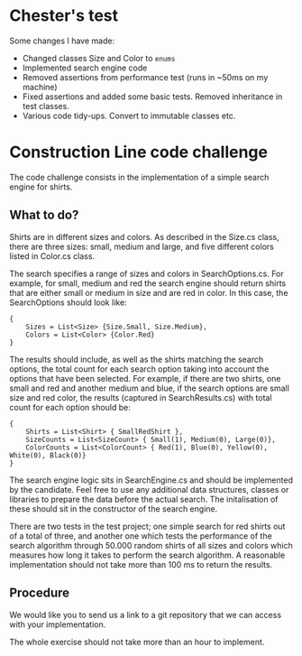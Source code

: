 # Chester's test

Some changes I have made:

- Changed classes Size and Color to `enums`
- Implemented search engine code
- Removed assertions from performance test (runs in ~50ms on my machine)
- Fixed assertions and added some basic tests. Removed inheritance in test classes.
- Various code tidy-ups. Convert to immutable classes etc.









# Construction Line code challenge

The code challenge consists in the implementation of a simple search engine for shirts.

## What to do?
Shirts are in different sizes and colors. As described in the Size.cs class, there are three sizes: small, medium and large, and five different colors listed in Color.cs class.

The search specifies a range of sizes and colors in SearchOptions.cs. For example, for small, medium and red the search engine should return shirts that are either small or medium in size and are red in color. In this case, the SearchOptions should look like:

```
{
    Sizes = List<Size> {Size.Small, Size.Medium},
    Colors = List<Color> {Color.Red}
}
```

The results should include, as well as the shirts matching the search options, the total count for each search option taking into account the options that have been selected. For example, if there are two shirts, one small and red and another medium and blue, if the search options are small size and red color, the results (captured in SearchResults.cs) with total count for each option should be:
```
{
    Shirts = List<Shirt> { SmallRedShirt },
    SizeCounts = List<SizeCount> { Small(1), Medium(0), Large(0)},
    ColorCounts = List<ColorCount> { Red(1), Blue(0), Yellow(0), White(0), Black(0)}
}
```

The search engine logic sits in SearchEngine.cs and should be implemented by the candidate. Feel free to use any additional data structures, classes or libraries to prepare the data before the actual search. The initalisation of these should sit in the constructor of the search engine.

There are two tests in the test project; one simple search for red shirts out of a total of three, and another one which tests the performance of the search algorithm through 50.000 random shirts of all sizes and colors which measures how long it takes to perform the search algorithm. A reasonable implementation should not take more than 100 ms to return the results.

## Procedure
We would like you to send us a link to a git repository that we can access with your implementation.

The whole exercise should not take more than an hour to implement.
